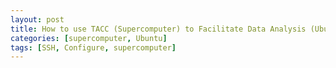 ```yaml
---
layout: post
title: How to use TACC (Supercomputer) to Facilitate Data Analysis (Ubuntu) 
categories: [supercomputer, Ubuntu]
tags: [SSH, Configure, supercomputer]
---
```



